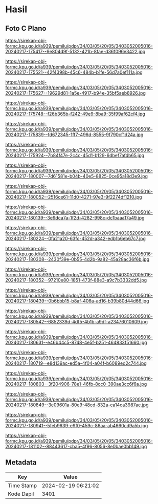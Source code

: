 # Hasil

## Foto C Plano

https://sirekap-obj-formc.kpu.go.id/a939/pemilu/pdpr/34/03/05/20/05/3403052005016-20240217-175417--9e804d9f-5132-421b-8fae-d36f096e3422.jpg

https://sirekap-obj-formc.kpu.go.id/a939/pemilu/pdpr/34/03/05/20/05/3403052005016-20240217-175521--42f4398b-45c6-484b-b1fe-56d7a0ef111a.jpg

https://sirekap-obj-formc.kpu.go.id/a939/pemilu/pdpr/34/03/05/20/05/3403052005016-20240217-175627--19629d81-1a5e-4917-b94e-35bf5aeb8926.jpg

https://sirekap-obj-formc.kpu.go.id/a939/pemilu/pdpr/34/03/05/20/05/3403052005016-20240217-175748--f26b365b-f242-49e9-8ba9-35f99af62cf4.jpg

https://sirekap-obj-formc.kpu.go.id/a939/pemilu/pdpr/34/03/05/20/05/3403052005016-20240217-175839--fd672345-1ff7-496d-8555-9f790cf1d24a.jpg

https://sirekap-obj-formc.kpu.go.id/a939/pemilu/pdpr/34/03/05/20/05/3403052005016-20240217-175924--7b84f47e-2c4c-45d1-b129-6dbef7af4b65.jpg

https://sirekap-obj-formc.kpu.go.id/a939/pemilu/pdpr/34/03/05/20/05/3403052005016-20240217-180007--7d61581e-b04b-40e5-8825-0ce95a18d3e9.jpg

https://sirekap-obj-formc.kpu.go.id/a939/pemilu/pdpr/34/03/05/20/05/3403052005016-20240217-180052--2516ce61-11d0-4271-97e3-9f2274df1210.jpg

https://sirekap-obj-formc.kpu.go.id/a939/pemilu/pdpr/34/03/05/20/05/3403052005016-20240217-180139--3e9dca7a-1f2d-4282-998c-dc1baaa17a49.jpg

https://sirekap-obj-formc.kpu.go.id/a939/pemilu/pdpr/34/03/05/20/05/3403052005016-20240217-180224--0fa21a20-63fc-452d-a342-edb1b6eb67c7.jpg

https://sirekap-obj-formc.kpu.go.id/a939/pemilu/pdpr/34/03/05/20/05/3403052005016-20240217-180308--2430f39e-0b55-4d2b-9a82-45a28ac36f6b.jpg

https://sirekap-obj-formc.kpu.go.id/a939/pemilu/pdpr/34/03/05/20/05/3403052005016-20240217-180352--97210e80-1851-473f-88e3-a9c7b3332dd5.jpg

https://sirekap-obj-formc.kpu.go.id/a939/pemilu/pdpr/34/03/05/20/05/3403052005016-20240217-180439--0b6bbb15-b8af-406a-ad16-b39b80d44d66.jpg

https://sirekap-obj-formc.kpu.go.id/a939/pemilu/pdpr/34/03/05/20/05/3403052005016-20240217-180542--6852339d-4df5-4b1b-a9df-a23476010609.jpg

https://sirekap-obj-formc.kpu.go.id/a939/pemilu/pdpr/34/03/05/20/05/3403052005016-20240217-180631--e46b44c5-8748-4e5f-b251-464833f51660.jpg

https://sirekap-obj-formc.kpu.go.id/a939/pemilu/pdpr/34/03/05/20/05/3403052005016-20240217-180719--e8d139ac-ed5a-4f04-a04f-b6089ed2c744.jpg

https://sirekap-obj-formc.kpu.go.id/a939/pemilu/pdpr/34/03/05/20/05/3403052005016-20240217-180803--3f204906-78e1-46fb-8cc0-390ae3cc6f6a.jpg

https://sirekap-obj-formc.kpu.go.id/a939/pemilu/pdpr/34/03/05/20/05/3403052005016-20240217-180849--3e09601a-80e9-48cd-832a-ca14ca3987ae.jpg

https://sirekap-obj-formc.kpu.go.id/a939/pemilu/pdpr/34/03/05/20/05/3403052005016-20240217-180941--5feb9639-e9f0-459c-86aa-ab4660cd9a5b.jpg

https://sirekap-obj-formc.kpu.go.id/a939/pemilu/pdpr/34/03/05/20/05/3403052005016-20240217-181102--88443617-cba5-4f96-8056-8e0bae0bb149.jpg


## Metadata

| Key        | Value               |
| ---------- | ------------------- |
| Time Stamp | 2024-02-19 06:21:02 |
| Kode Dapil | 3401                |



